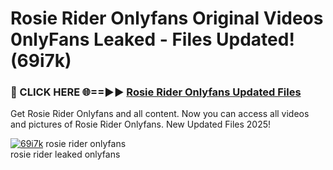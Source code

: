 # Rosie Rider Onlyfans Original Videos 0nlyFans Leaked - Files Updated! (69i7k)

<h3>🔴 CLICK HERE 🌐==►► <a href="https://tinyurl.com/ms9xzufz" rel="nofollow">Rosie Rider Onlyfans Updated Files</a></h3>

Get Rosie Rider Onlyfans and all content. Now you can access all videos and pictures of Rosie Rider Onlyfans. New Updated Files 2025!

[![69i7k](https://i.imgur.com/PQ7UWWw.gif)](https://tinyurl.com/ms9xzufz)
rosie rider onlyfans<br>
rosie rider leaked onlyfans